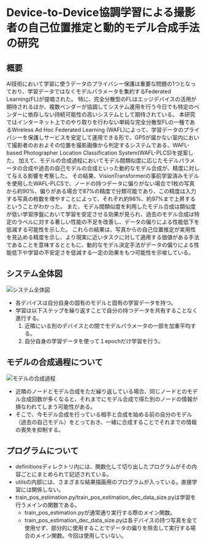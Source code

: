 # Device-to-Device協調学習による撮影者の自己位置推定と動的モデル合成手法の研究
## 概要
AI技術において学習に使うデータのプライバシー保護は重要な問題の1つとなっており、学習データではなくモデルパラメータを集約するFederated Learning(FL)が提唱された。
特に、完全分散型のFLはエッジデバイスの活用が期待されるほか、複数ベンダーが協調してシステム運用を行う今日でも特定のベンダーに依存しない持続可能性の高いシステムとして期待されている。
本研究ではインターネット上でのやり取りを行わない単純な完全分散型FLの一種であるWireless Ad Hoc Federated Learning (WAFL)によって、学習データのプライバシーを保護しサービスを安定して運用できる形で、GPSが届かない室内において撮影者のおおよその位置を撮影画像から判定するシステムである、WAFL-based Photographer Location Classification System(WAFL-PLCS)を提案した。
加えて、モデルの合成過程においてモデル間類似度に応じたモデルパラメータの合成や過去の自己モデルの合成といった動的なモデル合成が、精度に対して与える影響を考察した。
その結果、VisionTransformerの事前学習済みモデルを使用したWAFL-PLCSで、ノードの持つデータに偏りがない場合で1枚の写真から約90%、偏りがある場合で87%の精度で分類可能であり、この精度は入力する写真の枚数を増やすことによって、それぞれ約98%、約97%まで上昇するということがわかった。
また、モデル間類似度を利用したモデル合成は類似度が低い学習序盤において学習を安定させる効果が見られ、過去のモデル合成は特定のラベルに対する著しい性能の不足を改善し、データの偏りによる性能低下を低減する可能性を示した。
これらの結果は、写真からの自己位置推定が実用性を見込める精度を示し、より現実に近いタスクに対して適用する価値がある手法であることを意味するとともに、動的なモデル決定手法がデータの偏りによる性能低下や学習の不安定さを低減する一定の効果をもつ可能性を示唆している。

## システム全体図
![システム全体図](./assets/research_system2.png)
- 各デバイスは自分自身の固有のモデルと固有の学習データを持つ。
- 学習は以下ステップを繰り返すことで自分の持つデータを共有することなく進行する。
    1. 近隣にいる別のデバイスとの間でモデルパラメータの一部を加重平均する。
    2. 自分自身の学習データを使って１epochだけ学習を行う。

## モデルの合成過程について
![モデルの合成過程](./assets/aggregation_process_with_pm.png)
- 近隣のノードとモデル合成をただ繰り返している場合、同じノードとのモデル合成回数が多くなると、それまでにモデル合成で得た別のノードの情報が損なわれてしまう可能性がある。
- そこで、今モデル合成を行っている相手と合成を始める前の自分のモデル（過去の自己モデル）をとっておき、一緒に合成することでそれまでの情報の喪失を抑制する。

## プログラムについて
- definitionsディレクトリ内には、関数化して切り出したプログラムがその内容ごとにまとめられて記述されている。
- utilsの内部には、さまざまな結果描画用のプログラムが入っている。直接学習には関係しない。
- train_pos_estimation.py/train_pos_estimation_dec_data_size.pyは学習を行うメインの関数である。
    - train_pos_estimation.pyが通常通り実行する際のメイン関数。
    - train_pos_estimation_dec_data_size.pyは各デバイスの持つ写真を全て使用せず、部分的に使用することでデータの偏りを除去して実行する場合のメイン関数。今回は使用していない。
